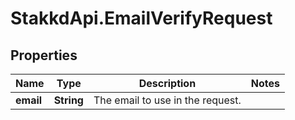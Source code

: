 # StakkdApi.EmailVerifyRequest

## Properties

Name | Type | Description | Notes
------------ | ------------- | ------------- | -------------
**email** | **String** | The email to use in the request. | 


